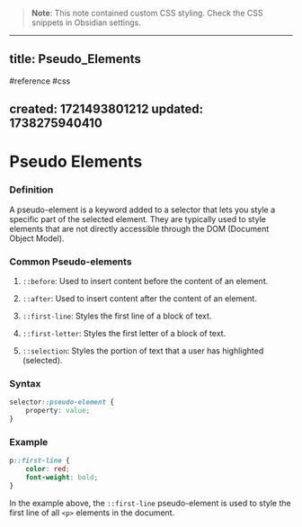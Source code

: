 
> **Note**: This note contained custom CSS styling. Check the CSS snippets in Obsidian settings.

---
title: Pseudo_Elements
---

#reference #css

created: 1721493801212
updated: 1738275940410
---


<!--#region styles-->

<!--#endregion-->

# Pseudo Elements

### Definition

A pseudo-element is a keyword added to a selector that lets you style a specific part of the selected element. They are typically used to style elements that are not directly accessible through the DOM (Document Object Model).

### Common Pseudo-elements

1. `::before`: Used to insert content before the content of an element.

2. `::after`: Used to insert content after the content of an element.
3. `::first-line`: Styles the first line of a block of text.
4. `::first-letter`: Styles the first letter of a block of text.
5. `::selection`: Styles the portion of text that a user has highlighted (selected).

### Syntax

```css
selector::pseudo-element {
    property: value;
}
```

### Example

```css
p::first-line {
    color: red;
    font-weight: bold;
}
```

In the example above, the `::first-line` pseudo-element is used to style the first line of all `<p>` elements in the document.